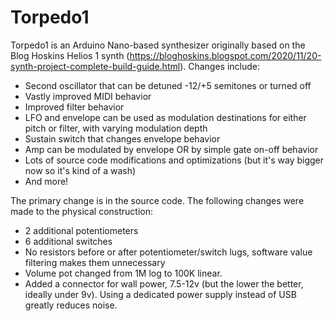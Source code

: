 # Torpedo1
 Torpedo1 is an Arduino Nano-based synthesizer originally based on the Blog Hoskins Helios 1 synth (https://bloghoskins.blogspot.com/2020/11/20-synth-project-complete-build-guide.html). Changes include:
 
 - Second oscillator that can be detuned -12/+5 semitones or turned off
- Vastly improved MIDI behavior
- Improved filter behavior
- LFO and envelope can be used as modulation destinations for either pitch or filter, with varying modulation depth
- Sustain switch that changes envelope behavior
- Amp can be modulated by envelope OR by simple gate on-off behavior
- Lots of source code modifications and optimizations (but it's way bigger now so it's kind of a wash)
- And more!

The primary change is in the source code. The following changes were made to the physical construction:
- 2 additional potentiometers
- 6 additional switches
- No resistors before or after potentiometer/switch lugs, software value filtering makes them unnecessary
- Volume pot changed from 1M log to 100K linear.
- Added a connector for wall power, 7.5-12v (but the lower the better, ideally under 9v). Using a dedicated power supply instead of USB greatly reduces noise.
